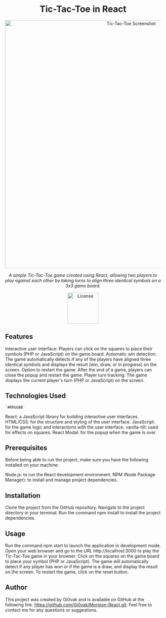 <h1 align="center">Tic-Tac-Toe in React</h1>
<p align="center">
<img src="[https://placeholder.image.url](https://placeholder.image.url/)" alt="Tic-Tac-Toe Screenshot" width="800px">
</p>

<p align="center">
<em>A simple Tic-Tac-Toe game created using React, allowing two players to play against each other by taking turns to align three identical symbols on a 3x3 game board.</em>
</p>

<p align="center">
<img src="[https://placeholder.image.url](https://placeholder.image.url/)" alt="License" width="100px">
</p>

## Features

Interactive user interface: Players can click on the squares to place their symbols (PHP or JavaScript) on the game board.
Automatic win detection: The game automatically detects if any of the players have aligned three identical symbols and displays the result 
(win, draw, or in progress) on the screen.
Option to restart the game: After the end of a game, players can close the popup and restart the game.
Player turn tracking: The game displays the current player's turn (PHP or JavaScript) on the screen.

## Technologies Used
	`#RRGGBB`
  React: a JavaScript library for building interactive user interfaces.
  HTML/CSS: for the structure and styling of the user interface.
  JavaScript: for the game logic and interactions with the user interface.
  vanilla-tilt: used for effects on squares.
  React Modal: for the popup when the game is over.

## Prerequisites

Before being able to run the project, make sure you have the following installed on your machine:

Node.js: to run the React development environment.
NPM (Node Package Manager): to install and manage project dependencies.

## Installation

Clone the project from the GitHub repository.
Navigate to the project directory in your terminal.
Run the command npm install to install the project dependencies.

## Usage

Run the command npm start to launch the application in development
mode.
Open your web browser and go to the URL http://localhost:3000 to 
play the Tic-Tac-Toe game in your browser.
Click on the squares on the game board to place your symbol 
(PHP or JavaScript).
The game will automatically detect if any player has won or 
if the game is a draw, and display the result on the screen.
To restart the game, click on the reset button.

## Author

This project was created by Gi0vak and is available on GitHub at the following link: https://github.com/Gi0vak/Morpion-React.git. 
Feel free to contact me for any questions or suggestions.
